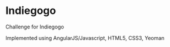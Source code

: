 Indiegogo
=========
Challenge for Indiegogo

Implemented using AngularJS/Javascript, HTML5, CSS3, Yeoman
